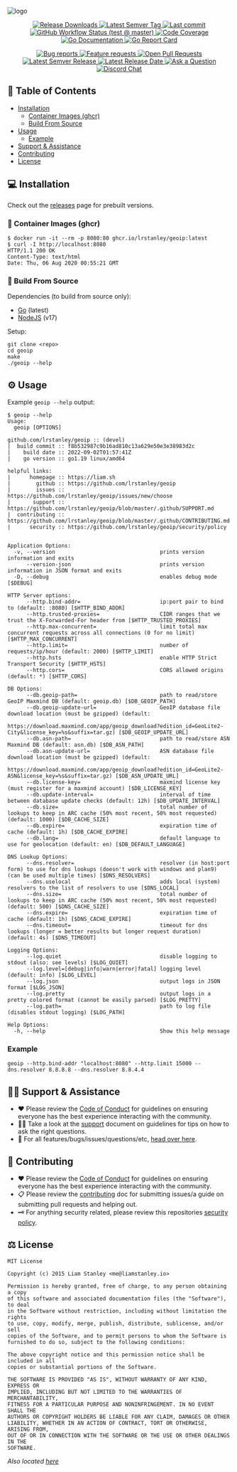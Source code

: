 <!-- template:define:options
{
  "nodescription": true
}
-->
![logo](https://liam.sh/-/gh/svg/lrstanley/geoip?accent=terminal&layout=left)

<!-- template:begin:header -->
<!-- do not edit anything in this "template" block, its auto-generated -->

<p align="center">
  <a href="https://github.com/lrstanley/geoip/releases">
    <img title="Release Downloads" src="https://img.shields.io/github/downloads/lrstanley/geoip/total?style=flat-square">
  </a>
  <a href="https://github.com/lrstanley/geoip/tags">
    <img title="Latest Semver Tag" src="https://img.shields.io/github/v/tag/lrstanley/geoip?style=flat-square">
  </a>
  <a href="https://github.com/lrstanley/geoip/commits/master">
    <img title="Last commit" src="https://img.shields.io/github/last-commit/lrstanley/geoip?style=flat-square">
  </a>

  <a href="https://github.com/lrstanley/geoip/actions?query=workflow%3Atest+event%3Apush">
    <img title="GitHub Workflow Status (test @ master)" src="https://img.shields.io/github/workflow/status/lrstanley/geoip/test/master?label=test&style=flat-square&event=push">
  </a>

  <a href="https://codecov.io/gh/lrstanley/geoip">
    <img title="Code Coverage" src="https://img.shields.io/codecov/c/github/lrstanley/geoip/master?style=flat-square">
  </a>

  <a href="https://pkg.go.dev/github.com/lrstanley/geoip">
    <img title="Go Documentation" src="https://pkg.go.dev/badge/github.com/lrstanley/geoip?style=flat-square">
  </a>
  <a href="https://goreportcard.com/report/github.com/lrstanley/geoip">
    <img title="Go Report Card" src="https://goreportcard.com/badge/github.com/lrstanley/geoip?style=flat-square">
  </a>
</p>
<p align="center">
  <a href="https://github.com/lrstanley/geoip/issues?q=is:open+is:issue+label:bug">
    <img title="Bug reports" src="https://img.shields.io/github/issues/lrstanley/geoip/bug?label=issues&style=flat-square">
  </a>
  <a href="https://github.com/lrstanley/geoip/issues?q=is:open+is:issue+label:enhancement">
    <img title="Feature requests" src="https://img.shields.io/github/issues/lrstanley/geoip/enhancement?label=feature%20requests&style=flat-square">
  </a>
  <a href="https://github.com/lrstanley/geoip/pulls">
    <img title="Open Pull Requests" src="https://img.shields.io/github/issues-pr/lrstanley/geoip?label=prs&style=flat-square">
  </a>
  <a href="https://github.com/lrstanley/geoip/releases">
    <img title="Latest Semver Release" src="https://img.shields.io/github/v/release/lrstanley/geoip?style=flat-square">
    <img title="Latest Release Date" src="https://img.shields.io/github/release-date/lrstanley/geoip?label=date&style=flat-square">
  </a>
  <a href="https://github.com/lrstanley/geoip/discussions/new?category=q-a">
    <img title="Ask a Question" src="https://img.shields.io/badge/support-ask_a_question!-blue?style=flat-square">
  </a>
  <a href="https://liam.sh/chat"><img src="https://img.shields.io/badge/discord-bytecord-blue.svg?style=flat-square" title="Discord Chat"></a>
</p>
<!-- template:end:header -->

<!-- template:begin:toc -->
<!-- do not edit anything in this "template" block, its auto-generated -->
## :link: Table of Contents

- [Installation](#computer-installation)
  - [Container Images (ghcr)](#whale-container-images-ghcr)
  - [Build From Source](#toolbox-build-from-source)
- [Usage](#gear-usage)
  - [Example](#example)
- [Support &amp; Assistance](#raising_hand_man-support--assistance)
- [Contributing](#handshake-contributing)
- [License](#balance_scale-license)
<!-- template:end:toc -->

## :computer: Installation

Check out the [releases](https://github.com/lrstanley/geoip/releases)
page for prebuilt versions.

### :whale: Container Images (ghcr)

```console
$ docker run -it --rm -p 8080:80 ghcr.io/lrstanley/geoip:latest
$ curl -I http://localhost:8080
HTTP/1.1 200 OK
Content-Type: text/html
Date: Thu, 06 Aug 2020 00:55:21 GMT
```

### :toolbox: Build From Source

Dependencies (to build from source only):

- [Go](https://golang.org/doc/install) (latest)
- [NodeJS](https://nodejs.org/en/download/) (v17)

Setup:

```console
git clone <repo>
cd geoip
make
./geoip --help
```

## :gear: Usage

Example `geoip --help` output:

```console
$ geoip --help
Usage:
  geoip [OPTIONS]

github.com/lrstanley/geoip :: (devel)
|  build commit :: f8b532987c9b16ad810c13a629e50e3e38983d2c
|    build date :: 2022-09-02T01:57:41Z
|    go version :: go1.19 linux/amd64

helpful links:
|      homepage :: https://liam.sh
|        github :: https://github.com/lrstanley/geoip
|        issues :: https://github.com/lrstanley/geoip/issues/new/choose
|       support :: https://github.com/lrstanley/geoip/blob/master/.github/SUPPORT.md
|  contributing :: https://github.com/lrstanley/geoip/blob/master/.github/CONTRIBUTING.md
|      security :: https://github.com/lrstanley/geoip/security/policy


Application Options:
  -v, --version                                 prints version information and exits
      --version-json                            prints version information in JSON format and exits
  -D, --debug                                   enables debug mode [$DEBUG]

HTTP Server options:
      --http.bind-addr=                         ip:port pair to bind to (default: :8080) [$HTTP_BIND_ADDR]
      --http.trusted-proxies=                   CIDR ranges that we trust the X-Forwarded-For header from [$HTTP_TRUSTED_PROXIES]
      --http.max-concurrent=                    limit total max concurrent requests across all connections (0 for no limit) [$HTTP_MAX_CONCURRENT]
      --http.limit=                             number of requests/ip/hour (default: 2000) [$HTTP_LIMIT]
      --http.hsts                               enable HTTP Strict Transport Security [$HTTP_HSTS]
      --http.cors=                              CORS allowed origins (default: *) [$HTTP_CORS]

DB Options:
      --db.geoip-path=                          path to read/store GeoIP Maxmind DB (default: geoip.db) [$DB_GEOIP_PATH]
      --db.geoip-update-url=                    GeoIP database file download location (must be gzipped) (default:
                                                https://download.maxmind.com/app/geoip_download?edition_id=GeoLite2-City&license_key=%s&suffix=tar.gz) [$DB_GEOIP_UPDATE_URL]
      --db.asn-path=                            path to read/store ASN Maxmind DB (default: asn.db) [$DB_ASN_PATH]
      --db.asn-update-url=                      ASN database file download location (must be gzipped) (default:
                                                https://download.maxmind.com/app/geoip_download?edition_id=GeoLite2-ASN&license_key=%s&suffix=tar.gz) [$DB_ASN_UPDATE_URL]
      --db.license-key=                         maxmind license key (must register for a maxmind account) [$DB_LICENSE_KEY]
      --db.update-interval=                     interval of time between database update checks (default: 12h) [$DB_UPDATE_INTERVAL]
      --db.size=                                total number of lookups to keep in ARC cache (50% most recent, 50% most requested) (default: 1000) [$DB_CACHE_SIZE]
      --db.expire=                              expiration time of cache (default: 1h) [$DB_CACHE_EXPIRE]
      --db.lang=                                default language to use for geolocation (default: en) [$DB_DEFAULT_LANGUAGE]

DNS Lookup Options:
      --dns.resolver=                           resolver (in host:port form) to use for dns lookups (doesn't work with windows and plan9) (can be used multiple times) [$DNS_RESOLVERS]
      --dns.uselocal                            adds local (system) resolvers to the list of resolvers to use [$DNS_LOCAL]
      --dns.size=                               total number of lookups to keep in ARC cache (50% most recent, 50% most requested) (default: 500) [$DNS_CACHE_SIZE]
      --dns.expire=                             expiration time of cache (default: 1h) [$DNS_CACHE_EXPIRE]
      --dns.timeout=                            timeout for dns lookups (longer = better results but longer request duration) (default: 4s) [$DNS_TIMEOUT]

Logging Options:
      --log.quiet                               disable logging to stdout (also: see levels) [$LOG_QUIET]
      --log.level=[debug|info|warn|error|fatal] logging level (default: info) [$LOG_LEVEL]
      --log.json                                output logs in JSON format [$LOG_JSON]
      --log.pretty                              output logs in a pretty colored format (cannot be easily parsed) [$LOG_PRETTY]
      --log.path=                               path to log file (disables stdout logging) [$LOG_PATH]

Help Options:
  -h, --help                                    Show this help message
```

### Example

```console
geoip --http.bind-addr "localhost:8080" --http.limit 15000 --dns.resolver 8.8.8.8 --dns.resolver 8.8.4.4
```

<!-- template:begin:support -->
<!-- do not edit anything in this "template" block, its auto-generated -->
## :raising_hand_man: Support & Assistance

- :heart: Please review the [Code of Conduct](.github/CODE_OF_CONDUCT.md) for
     guidelines on ensuring everyone has the best experience interacting with
     the community.
- :raising_hand_man: Take a look at the [support](.github/SUPPORT.md) document on
     guidelines for tips on how to ask the right questions.
- :lady_beetle: For all features/bugs/issues/questions/etc, [head over here](https://github.com/lrstanley/geoip/issues/new/choose).
<!-- template:end:support -->

<!-- template:begin:contributing -->
<!-- do not edit anything in this "template" block, its auto-generated -->
## :handshake: Contributing

- :heart: Please review the [Code of Conduct](.github/CODE_OF_CONDUCT.md) for guidelines
     on ensuring everyone has the best experience interacting with the
    community.
- :clipboard: Please review the [contributing](.github/CONTRIBUTING.md) doc for submitting
     issues/a guide on submitting pull requests and helping out.
- :old_key: For anything security related, please review this repositories [security policy](https://github.com/lrstanley/geoip/security/policy).
<!-- template:end:contributing -->

<!-- template:begin:license -->
<!-- do not edit anything in this "template" block, its auto-generated -->
## :balance_scale: License

```
MIT License

Copyright (c) 2015 Liam Stanley <me@liamstanley.io>

Permission is hereby granted, free of charge, to any person obtaining a copy
of this software and associated documentation files (the "Software"), to deal
in the Software without restriction, including without limitation the rights
to use, copy, modify, merge, publish, distribute, sublicense, and/or sell
copies of the Software, and to permit persons to whom the Software is
furnished to do so, subject to the following conditions:

The above copyright notice and this permission notice shall be included in all
copies or substantial portions of the Software.

THE SOFTWARE IS PROVIDED "AS IS", WITHOUT WARRANTY OF ANY KIND, EXPRESS OR
IMPLIED, INCLUDING BUT NOT LIMITED TO THE WARRANTIES OF MERCHANTABILITY,
FITNESS FOR A PARTICULAR PURPOSE AND NONINFRINGEMENT. IN NO EVENT SHALL THE
AUTHORS OR COPYRIGHT HOLDERS BE LIABLE FOR ANY CLAIM, DAMAGES OR OTHER
LIABILITY, WHETHER IN AN ACTION OF CONTRACT, TORT OR OTHERWISE, ARISING FROM,
OUT OF OR IN CONNECTION WITH THE SOFTWARE OR THE USE OR OTHER DEALINGS IN THE
SOFTWARE.
```

_Also located [here](LICENSE)_
<!-- template:end:license -->
